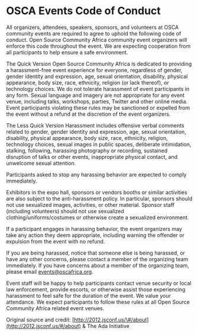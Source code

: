 # OSCA Events Code of Conduct

All organizers, attendees, speakers, sponsors, and volunteers at OSCA community events are required to agree to uphold the following code of conduct. Open Source Community Africa community event organizers will enforce this code throughout the event. We are expecting cooperation from all participants to help ensure a safe environment.

The Quick Version Open Source Community Africa is dedicated to providing a harassment-free event experience for everyone, regardless of gender, gender identity and expression, age, sexual orientation, disability, physical appearance, body size, race, ethnicity, religion \(or lack thereof\), or technology choices. We do not tolerate harassment of event participants in any form. Sexual language and imagery are not appropriate for any event venue, including talks, workshops, parties, Twitter and other online media. Event participants violating these rules may be sanctioned or expelled from the event without a refund at the discretion of the event organizers.

The Less Quick Version Harassment includes offensive verbal comments related to gender, gender identity and expression, age, sexual orientation, disability, physical appearance, body size, race, ethnicity, religion, technology choices, sexual images in public spaces, deliberate intimidation, stalking, following, harassing photography or recording, sustained disruption of talks or other events, inappropriate physical contact, and unwelcome sexual attention.

Participants asked to stop any harassing behavior are expected to comply immediately.

Exhibitors in the expo hall, sponsors or vendors booths or similar activities are also subject to the anti-harassment policy. In particular, sponsors should not use sexualized images, activities, or other material. Sponsor staff \(including volunteers\) should not use sexualized clothing/uniforms/costumes or otherwise create a sexualized environment.

If a participant engages in harassing behavior, the event organizers may take any action they deem appropriate, including warning the offender or expulsion from the event with no refund.

If you are being harassed, notice that someone else is being harassed, or have any other concerns, please contact a member of the organizing team immediately. If you have concerns about a member of the organizing team, please email events@oscafrica.org.

Event staff will be happy to help participants contact venue security or local law enforcement, provide escorts, or otherwise assist those experiencing harassment to feel safe for the duration of the event. We value your attendance. We expect participants to follow these rules at all Open Source Community Africa related event venues.

Original source and credit: [http://2012.jsconf.us/\#/about](http://2012.jsconf.us/#/about) & The Ada Initiative

